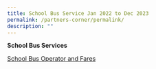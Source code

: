 ```yaml
---
title: School Bus Service Jan 2022 to Dec 2023
permalink: /partners-corner/permalink/
description: ""
---
```

**School Bus Services**

[School Bus Operator and Fares](/files/bpps%20wdls%20transport%20nte%20bus%20fares%202023.pdf)
